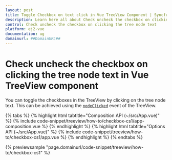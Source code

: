 ```yaml
---
layout: post
title: Toggle Checkbox on text click in Vue TreeView Component | Syncfusion
description: Learn here all about Check uncheck the checkbox on clicking the tree node text in Syncfusion Vue TreeView component of Syncfusion Essential JS 2 and more.
control: Check uncheck the checkbox on clicking the tree node text 
platform: ej2-vue
documentation: ug
domainurl: ##DomainURL##
---
```


# Check uncheck the checkbox on clicking the tree node text in Vue TreeView component

You can toggle the checkboxes in the TreeView by clicking on the tree node text. This can be achieved using the [`nodeClicked`](https://helpej2.syncfusion.com/vue/documentation/api/treeview#nodeclicked) event of the TreeView.

{% tabs %}
{% highlight html tabtitle="Composition API (~/src/App.vue)" %}
{% include code-snippet/treeview/how-to/checkbox-cs1/app-composition.vue %}
{% endhighlight %}
{% highlight html tabtitle="Options API (~/src/App.vue)" %}
{% include code-snippet/treeview/how-to/checkbox-cs1/app.vue %}
{% endhighlight %}
{% endtabs %}
        
{% previewsample "page.domainurl/code-snippet/treeview/how-to/checkbox-cs1" %}
